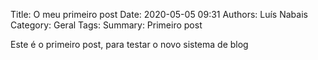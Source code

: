 Title: O meu primeiro post
Date: 2020-05-05 09:31
Authors: Luís Nabais
Category: Geral
Tags: 
Summary: Primeiro post

Este é o primeiro post, para testar o novo sistema de blog
